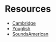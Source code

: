 # Resources

* [Cambridge](https://cambridge.org)
* [Youglish](https://youglish.com)
* [SoundsAmerican](https://youtube.com/SoundsAmerican)
